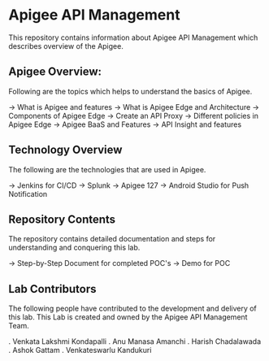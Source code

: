 # Apigee API Management

This repository contains information about Apigee API Management which describes overview of the Apigee.

## Apigee Overview:

Following are the topics which helps to understand the basics of Apigee.

-> What is Apigee and features
-> What is Apigee Edge and Architecture
-> Components of Apigee Edge
-> Create an API Proxy
-> Different policies in Apigee Edge
-> Apigee BaaS and Features
-> API Insight and features

## Technology Overview

The following are the technologies that are used in Apigee.

-> Jenkins for CI/CD
-> Splunk
-> Apigee 127
-> Android Studio for Push Notification


## Repository Contents

The repository contains detailed documentation and steps for understanding and conquering this lab.

-> Step-by-Step Document for completed POC's
-> Demo for POC

## Lab Contributors

The following people have contributed to the development and delivery of this lab. This Lab is created and owned by the Apigee API Management Team.

. Venkata Lakshmi Kondapalli
. Anu Manasa Amanchi
. Harish Chadalawada
. Ashok Gattam
. Venkateswarlu Kandukuri

